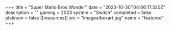 +++
title = "Super Mario Bros Wonder"
date = "2023-10-30T04:06:17.320Z"
description = ""
gaming = 2023
system = "Switch"
completed = false
platinum = false
[[resources]]
src = "images/boxart.jpg"
name = "featured"
+++
<!--
Start writing here...

**Final trophy count: __ of __**

![Trophy List](images/trophies.jpg) -->
